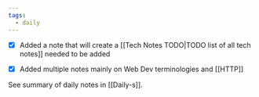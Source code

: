 ```yaml
---
tags:
  - daily
---
```


- [x] Added a note that will create a [[Tech Notes TODO|TODO list of all tech notes]] needed to be added
- [x] Added multiple notes mainly on Web Dev terminologies and [[HTTP]]


See summary of daily notes in [[Daily-s]].